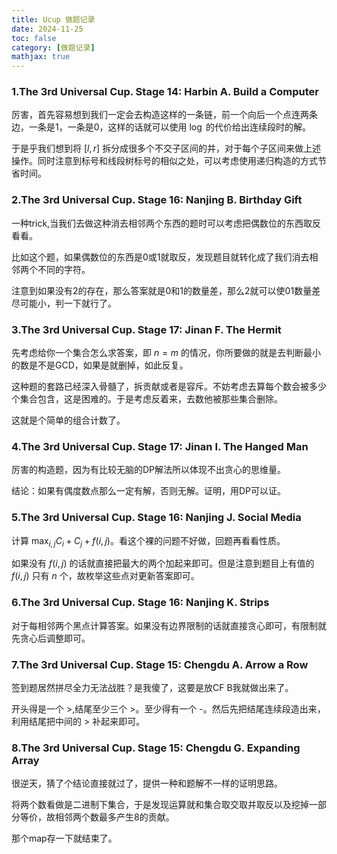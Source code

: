 ```yaml
---
title: Ucup 做题记录
date: 2024-11-25
toc: false
category: [做题记录]
mathjax: true
---
```


### 1.The 3rd Universal Cup. Stage 14: Harbin A. Build a Computer

厉害，首先容易想到我们一定会去构造这样的一条链，前一个向后一个点连两条边，一条是1，一条是0，这样的话就可以使用 $\log$ 的代价给出连续段时的解。

于是乎我们想到将 $[l,r]$ 拆分成很多个不交子区间的并，对于每个子区间来做上述操作。同时注意到标号和线段树标号的相似之处，可以考虑使用递归构造的方式节省时间。

### 2.The 3rd Universal Cup. Stage 16: Nanjing B. Birthday Gift

一种trick,当我们去做这种消去相邻两个东西的题时可以考虑把偶数位的东西取反看看。

比如这个题，如果偶数位的东西是0或1就取反，发现题目就转化成了我们消去相邻两个不同的字符。

注意到如果没有2的存在，那么答案就是0和1的数量差，那么2就可以使01数量差尽可能小，判一下就行了。

### 3.The 3rd Universal Cup. Stage 17: Jinan F. The Hermit

先考虑给你一个集合怎么求答案，即 $n=m$ 的情况，你所要做的就是去判断最小的数是不是GCD，如果是就删掉，如此反复。

这种题的套路已经深入骨髓了，拆贡献或者是容斥。不妨考虑去算每个数会被多少个集合包含，这是困难的。于是考虑反着来，去数他被那些集合删除。

这就是个简单的组合计数了。

### 4.The 3rd Universal Cup. Stage 17: Jinan I. The Hanged Man

厉害的构造题，因为有比较无脑的DP解法所以体现不出贪心的思维量。

结论：如果有偶度数点那么一定有解，否则无解。证明，用DP可以证。

### 5.The 3rd Universal Cup. Stage 16: Nanjing J. Social Media

计算 $\max_{i,j} C_i+C_j+f(i,j)$。看这个裸的问题不好做，回题再看看性质。

如果没有 $f(i,j)$ 的话就直接把最大的两个加起来即可。但是注意到题目上有值的 $f(i,j)$ 只有 $n$ 个，故枚举这些点对更新答案即可。

### 6.The 3rd Universal Cup. Stage 16: Nanjing K. Strips

对于每相邻两个黑点计算答案。如果没有边界限制的话就直接贪心即可，有限制就先贪心后调整即可。

### 7.The 3rd Universal Cup. Stage 15: Chengdu A. Arrow a Row

签到题居然拼尽全力无法战胜？是我傻了，这要是放CF B我就做出来了。

开头得是一个 >,结尾至少三个 >。至少得有一个 -。然后先把结尾连续段造出来，利用结尾把中间的 > 补起来即可。

### 8.The 3rd Universal Cup. Stage 15: Chengdu G. Expanding Array

很逆天，猜了个结论直接就过了，提供一种和题解不一样的证明思路。

将两个数看做是二进制下集合，于是发现运算就和集合取交取并取反以及挖掉一部分等价，故相邻两个数最多产生8的贡献。

那个map存一下就结束了。

